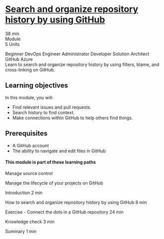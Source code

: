 # [Search and organize repository history by using GitHub](https://learn.microsoft.com/en-us/training/modules/search-organize-repository-history-github/?source=docs)

38 min  
Module  
5 Units  

Beginner DevOps Engineer Administrator Developer Solution Architect GitHub Azure  
Learn to search and organize repository history by using filters, blame, and cross-linking on GitHub.  

## Learning objectives
In this module, you will:  

- Find relevant issues and pull requests.  
- Search history to find context.
- Make connections within GitHub to help others find things.

## Prerequisites
- A GitHub account
- The ability to navigate and edit files in GitHub

#### This module is part of these learning paths

Manage source control

Manage the lifecycle of your projects on GitHub

Introduction
2 min

How to search and organize repository history by using GitHub
8 min

Exercise - Connect the dots in a GitHub repository
24 min

Knowledge check
3 min

Summary
1 min
